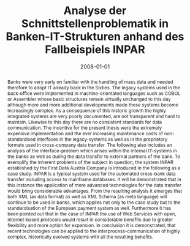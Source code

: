 ---
abstract: Banks were very early on familiar with the handling of mass data and needed
  therefore to adopt IT already back in the Sixties. The legacy systems used in the
  back-office were implemented in machine-orientated languages such as COBOL or Assembler
  whose basic structures remain virtually unchanged to this day although more and
  more additional developments made these systems become increasingly complex. As
  a consequence of this historic growth the highly integrated systems are very poorly
  documented, are not transparent and hard to maintain. Likewise to this day there
  are no consistent standards for data communication. The incentive for the present
  thesis were the extremely expensive implementation and the ever increasing maintenance
  costs of non-standardised interfaces in the legacy-systems as well as in the proprietary
  formats used in cross-company data transfer. The following also includes an analysis
  of the interface-problem which arises within the internal IT-systems in the banks
  as well as during the data transfer to external partners of the bank. To exemplify
  the inherent problems of the subject in question, the system INPAR established by
  the First Data Austria Company is introduced in the following as a case study. INPAR
  is a typical system used for the automated cross-bank data transfer including access
  to mainframe databases. It will be demonstrated that in this instance the application
  of more advanced technologies for the data transfer would bring considerable advantages.
  From the resulting analysis it emerges that both XML (as data format) as well as
  XML Schema (as meta language) will continue to be used in banks, which applies not
  only to the case study but to the standardisation of the European payment system
  as well. Furthermore it has been pointed out that in the case of INPAR the use of
  Web Services with open, internet-based protocols would result in considerable benefits
  due to greater flexibility and more option for expansion. In conclusion it is demonstrated,
  that recent technologies can be applied to the interprocess-communication of highly
  complex, historically evolved systems with all the resulting benefits.
authors:
- Paul Schindler
date: '2008-01-01'
featured: false
links:
- name: Publik
  url: https://publik.tuwien.ac.at/showentry.php?ID=172106&lang=1
publication_types:
- '7'
publishDate: '2008-01-01'
title: Analyse der Schnittstellenproblematik in Banken-IT-Strukturen anhand des Fallbeispiels
  INPAR
url_pdf: ''
---